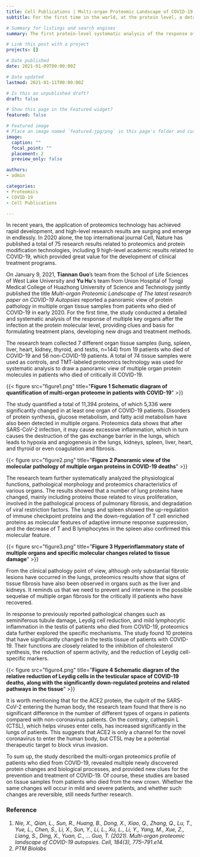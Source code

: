 ```yaml
---
title: Cell Publications | Multi-organ Proteomic Landscape of COVID-19 Autopsies
subtitle: For the first time in the world, at the protein level, a detailed and systematic analysis of the response of multiple key organs after the novel coronavirus infection has been carried out.

# Summary for listings and search engines
summary: The first protein-level systematic analysis of the response of multiple key organs after the novel coronavirus infection

# Link this post with a project
projects: []

# Date published
date: 2021-01-09T00:00:00Z

# Date updated
lastmod: 2021-01-11T00:00:00Z

# Is this an unpublished draft?
draft: false

# Show this page in the Featured widget?
featured: false

# Featured image
# Place an image named `featured.jpg/png` in this page's folder and customize its options here.
image:
  caption: ""
  focal_point: ""
  placement: 2
  preview_only: false

authors:
- admin

categories:
- Proteomics
- COVID-19
- Cell Publications

---
```


In recent years, the application of proteomics technology has achieved rapid development, and high-level research results are surging and emerge in endlessly. In 2020 alone, the top international journal Cell, Nature has published a total of 75 research results related to proteomics and protein modification technologies, including 9 high-level academic results related to COVID-19, which provided great value for the development of clinical treatment programs.

On January 9, 2021, **Tiannan Guo**’s team from the School of Life Sciences of West Lake University and **Yu Hu**'s team from Union Hospital of Tongji Medical College of Huazhong University of Science and Technology jointly published the title _Multi-organ Proteomic Landscape of The latest research paper on COVID-19 Autopsies_ reported a panoramic view of protein pathology in multiple organ tissue samples from patients who died of COVID-19 in early 2020. For the first time, the study conducted a detailed and systematic analysis of the response of multiple key organs after the infection at the protein molecular level, providing clues and basis for formulating treatment plans, developing new drugs and treatment methods.

The research team collected 7 different organ tissue samples (lung, spleen, liver, heart, kidney, thyroid, and testis, n=144) from 19 patients who died of COVID-19 and 56 non-COVID-19 patients. A total of 74 tissue samples were used as controls, and TMT-labeled proteomics technology was used for systematic analysis to draw a panoramic view of multiple organ protein molecules in patients who died of critically ill COVID-19.

{{< figure src="figure1.png" title="**Figure 1 Schematic diagram of quantification of multi-organ proteome in patients with COVID-19**" >}}

The study quantified a total of 11,394 proteins, of which 5,336 were significantly changed in at least one organ of COVID-19 patients. Disorders of protein synthesis, glucose metabolism, and fatty acid metabolism have also been detected in multiple organs. Proteomics data shows that after SARS-CoV-2 infection, it may cause excessive inflammation, which in turn causes the destruction of the gas exchange barrier in the lungs, which leads to hypoxia and angiogenesis in the lungs, kidneys, spleen, liver, heart, and thyroid or even coagulation and fibrosis.

{{< figure src="figure2.png" title="**Figure 2 Panoramic view of the molecular pathology of multiple organ proteins in COVID-19 deaths**" >}}

The research team further systematically analyzed the physiological functions, pathological morphology and proteomics characteristics of various organs. The results showed that a number of lung proteins have changed, mainly including proteins those related to virus proliferation, involved in the pathological process of pulmonary fibrosis, and degradation of viral restriction factors. The lungs and spleen showed the up-regulation of immune checkpoint proteins and the down-regulation of T cell enriched proteins as molecular features of adaptive immune response suppression, and the decrease of T and B lymphocytes in the spleen also confirmed this molecular feature.

{{< figure src="figure3.png" title="**Figure 3 Hyperinflammatory state of multiple organs and specific molecular changes related to tissue damage**" >}}

From the clinical pathology point of view, although only substantial fibrotic lesions have occurred in the lungs, proteomics results show that signs of tissue fibrosis have also been observed in organs such as the liver and kidneys. It reminds us that we need to prevent and intervene in the possible sequelae of multiple organ fibrosis for the critically ill patients who have recovered.

In response to previously reported pathological changes such as seminiferous tubule damage, Leydig cell reduction, and mild lymphocytic inflammation in the testis of patients who died from COVID-19, proteomics data further explored the specific mechanisms. The study found 10 proteins that have significantly changed in the testis tissue of patients with COVID-19. Their functions are closely related to the inhibition of cholesterol synthesis, the reduction of sperm activity, and the reduction of Leydig cell-specific markers.

{{< figure src="figure4.png" title="**Figure 4 Schematic diagram of the relative reduction of Leydig cells in the testicular space of COVID-19 deaths, along with the significantly down-regulated proteins and related pathways in the tissue**" >}}

It is worth mentioning that for the ACE2 protein, the culprit of the SARS-CoV-2 entering the human body, the research team found that there is no significant difference in the number of different types of organs in patients compared with non-coronavirus patients. On the contrary, cathepsin L (CTSL), which helps viruses enter cells, has increased significantly in the lungs of patients. This suggests that ACE2 is only a channel for the novel coronavirus to enter the human body, but CTSL may be a potential therapeutic target to block virus invasion.

To sum up, the study described the multi-organ proteomics profile of patients who died from COVID-19, revealed multiple newly discovered protein changes and biological processes, and provided new clues for the prevention and treatment of COVID-19. Of course, these studies are based on tissue samples from patients who died from the new crown. Whether the same changes will occur in mild and severe patients, and whether such changes are reversible, still needs further research.

  
### Reference

1.	_Nie, X., Qian, L., Sun, R., Huang, B., Dong, X., Xiao, Q., Zhang, Q., Lu, T., Yue, L., Chen, S., Li, X., Sun, Y., Li, L., Xu, L., Li, Y., Yang, M., Xue, Z., Liang, S., Ding, X., Yuan, C., … Guo, T. (2021). Multi-organ proteomic landscape of COVID-19 autopsies. Cell, 184(3), 775–791.e14._
2.	_PTM Biolabs_

